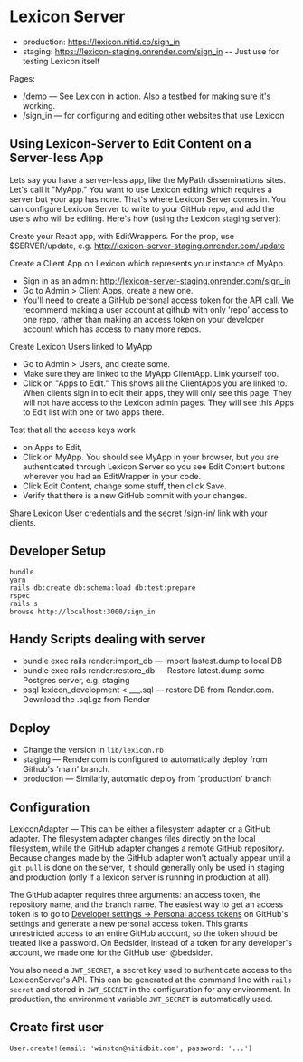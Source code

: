 Lexicon Server
==============

- production: https://lexicon.nitid.co/sign_in
- staging: https://lexicon-staging.onrender.com/sign_in -- Just use for testing Lexicon itself

Pages:
- /demo — See Lexicon in action. Also a testbed for making sure it's working.
- /sign_in — for configuring and editing other websites that use Lexicon


Using Lexicon-Server to Edit Content on a Server-less App
---------------------------------------------------------
Lets say you have a server-less app, like the MyPath disseminations sites. Let's call it "MyApp."
You want to use Lexicon editing which requires a server but your app has none. That's where Lexicon
Server comes in. You can configure Lexicon Server to write to your GitHub repo, and add the users
who will be editing. Here's how (using the Lexicon staging server):

Create your React app, with EditWrappers. For the <EditWrapper apiUpdateUrl={}> prop, use
$SERVER/update, e.g. http://lexicon-server-staging.onrender.com/update

Create a Client App on Lexicon which represents your instance of MyApp.
- Sign in as an admin: http://lexicon-server-staging.onrender.com/sign_in
- Go to Admin > Client Apps, create a new one.
- You'll need to create a GitHub personal access token for the API call. We recommend making a user
  account at github with only 'repo' access to one repo, rather than making an access token on your
  developer account which has access to many more repos.

Create Lexicon Users linked to MyApp
- Go to Admin > Users, and create some.
- Make sure they are linked to the MyApp ClientApp. Link yourself too.
- Click on "Apps to Edit." This shows all the ClientApps you are linked to. When clients sign in to edit
  their apps, they will only see this page. They will not have access to the Lexicon admin pages.
  They will see this Apps to Edit list with one or two apps there.

Test that all the access keys work
- on Apps to Edit,
- Click on MyApp. You should see MyApp in your browser, but you are authenticated through Lexicon
  Server so you see Edit Content buttons wherever you had an EditWrapper in your code.
- Click Edit Content, change some stuff, then click Save.
- Verify that there is a new GitHub commit with your changes.

Share Lexicon User credentials and the secret /sign-in/ link with your clients.


Developer Setup
---------------

    bundle
    yarn
    rails db:create db:schema:load db:test:prepare
    rspec
    rails s
    browse http://localhost:3000/sign_in

Handy Scripts dealing with server
---------------------------------
- bundle exec rails render:import_db — Import lastest.dump to local DB
- bundle exec rails render:restore_db — Restore latest.dump some Postgres server, e.g. staging
- psql lexicon_development < ___.sql — restore DB from Render.com. Download the .sql.gz from Render

Deploy
------
- Change the version in `lib/lexicon.rb`
- staging — Render.com is configured to automatically deploy from Github's 'main' branch.
- production — Similarly, automatic deploy from 'production' branch

Configuration
-------------

LexiconAdapter — This can be either a filesystem adapter or a GitHub adapter. The filesystem adapter changes files directly on the local filesystem, while the GitHub adapter changes a remote GitHub repository. Because changes made by the GitHub adapter won't actually appear until a `git pull` is done on the server, it should generally only be used in staging and production (only if a lexicon server is running in production at all).

The GitHub adapter requires three arguments: an access token, the repository name, and the branch name. The easiest way to get an access token is to go to [Developer settings -> Personal access tokens](https://github.com/settings/tokens) on GitHub's settings and generate a new personal access token. This grants unrestricted access to an entire GitHub account, so the token should be treated like a password. On Bedsider, instead of a token for any developer's account, we made one for the GitHub user @bedsider.

You also need a `JWT_SECRET`, a secret key used to authenticate access to the LexiconServer's API. This can be generated at the command line with `rails secret` and stored in `JWT_SECRET` in the configuration for any environment. In production, the environment variable `JWT_SECRET` is automatically used.

## Create first user
    User.create!(email: 'winston@nitidbit.com', password: '...')

